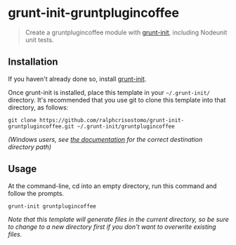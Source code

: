 # grunt-init-gruntplugincoffee

> Create a gruntplugincoffee module with [grunt-init][], including Nodeunit unit tests.

[grunt-init]: http://gruntjs.com/project-scaffolding

## Installation
If you haven't already done so, install [grunt-init][].

Once grunt-init is installed, place this template in your `~/.grunt-init/`
directory. It's recommended that you use git to clone this template into that
directory, as follows:

```
git clone https://github.com/ralphcrisostomo/grunt-init-gruntplugincoffee.git ~/.grunt-init/gruntplugincoffee
```

_(Windows users, see [the documentation][grunt-init] for the correct
destination directory path)_

## Usage

At the command-line, cd into an empty directory, run this command and follow
the prompts.

```
grunt-init gruntplugincoffee
```

_Note that this template will generate files in the current directory, so be
sure to change to a new directory first if you don't want to overwrite existing
files._
